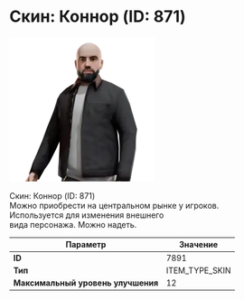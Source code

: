 # Скин: Коннор (ID: 871)

![Item Image](../img/7891.webp?raw=true)

Скин: Коннор (ID: 871)<br>Можно приобрести на центральном рынке у игроков.<br>Используется для изменения внешнего<br>вида персонажа. Можно надеть.


| Параметр | Значение |
|----------|----------|
| **ID** | 7891 |
| **Тип** | ITEM_TYPE_SKIN |
| **Максимальный уровень улучшения** | 12 |

